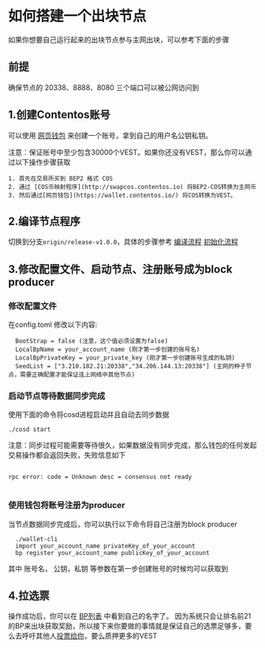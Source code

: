 # 如何搭建一个出块节点


如果你想要自己运行起来的出块节点参与主网出块，可以参考下面的步骤

## 前提

确保节点的 20338、8888、8080 三个端口可以被公网访问到

## 1.创建Contentos账号

可以使用 [网页钱包](https://wallet.contentos.io/) 来创建一个账号，拿到自己的用户名公钥私钥。

注意：保证账号中至少包含30000个VEST。如果你还没有VEST，那么你可以通过以下操作步骤获取

```
1. 首先在交易所买到 BEP2 格式 COS
2. 通过 [COS币映射程序](http://swapcos.contentos.io) 将BEP2-COS转换为主网币
3. 然后通过[网页钱包](https://wallet.contentos.io/) 将COS转换为VEST。
```

## 2.编译节点程序

切换到分支`origin/release-v1.0.0`，具体的步骤参考
[编译流程](https://github.com/coschain/contentos-go#building-the-source)
[初始化流程](https://github.com/coschain/contentos-go#initialization)

## 3.修改配置文件、启动节点、注册账号成为block producer

### 修改配置文件

在config.toml 修改以下内容:
```
  BootStrap = false (注意，这个值必须设置为false)
  LocalBpName = your_account_name (刚才第一步创建的账号名)
  LocalBpPrivateKey = your_private_key (刚才第一步创建账号生成的私钥)
  SeedList = ["3.210.182.21:20338","34.206.144.13:20338"] (主网的种子节点，需要正确配置才能保证连上网络中其他节点)
```

### 启动节点等待数据同步完成
使用下面的命令将cosd进程启动并且自动去同步数据

```
./cosd start

```

注意：同步过程可能需要等待很久，如果数据没有同步完成，那么钱包的任何发起交易操作都会返回失败，失败信息如下

```

rpc error: code = Unknown desc = consensus not ready
	
```

### 使用钱包将账号注册为producer

当节点数据同步完成后，你可以执行以下命令将自己注册为block producer
```
  ./wallet-cli
  import your_account_name privateKey_of_your_account
  bp register your_account_name publicKey_of_your_account
```
其中 账号名， 公钥，私钥 等参数在第一步创建账号的时候均可以获取到

## 4.拉选票
操作成功后，你可以在 [BP列表](https://explorer.contentos.io/#/bp/) 中看到自己的名字了。 因为系统只会让排名前21的BP来出块获取奖励，所以接下来你要做的事情就是保证自己的选票足够多，要么去呼吁其他人[投票给你](https://wallet.contentos.io/#/bpvote)，要么质押更多的VEST